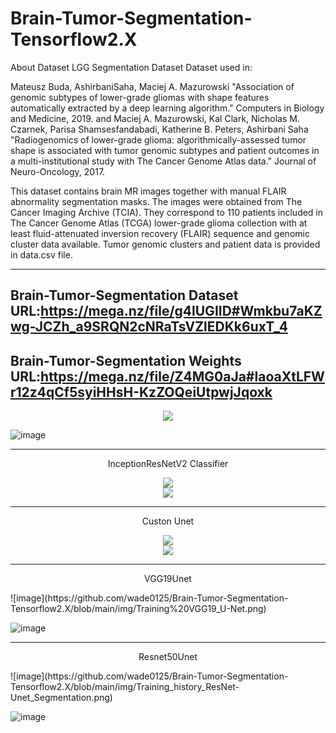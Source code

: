 # Brain-Tumor-Segmentation-Tensorflow2.X
About Dataset
LGG Segmentation Dataset
Dataset used in:

Mateusz Buda, AshirbaniSaha, Maciej A. Mazurowski "Association of genomic subtypes of lower-grade gliomas with shape features automatically extracted by a deep learning algorithm." Computers in Biology and Medicine, 2019.
and Maciej A. Mazurowski, Kal Clark, Nicholas M. Czarnek, Parisa Shamsesfandabadi, Katherine B. Peters, Ashirbani Saha "Radiogenomics of lower-grade glioma: algorithmically-assessed tumor shape is associated with tumor genomic subtypes and patient outcomes in a multi-institutional study with The Cancer Genome Atlas data." Journal of Neuro-Oncology, 2017.

This dataset contains brain MR images together with manual FLAIR abnormality segmentation masks.
The images were obtained from The Cancer Imaging Archive (TCIA).
They correspond to 110 patients included in The Cancer Genome Atlas (TCGA) lower-grade glioma collection with at least fluid-attenuated inversion recovery (FLAIR) sequence and genomic cluster data available.
Tumor genomic clusters and patient data is provided in data.csv file.

--------------------

Brain-Tumor-Segmentation Dataset URL:https://mega.nz/file/g4lUGIID#Wmkbu7aKZwg-JCZh_a9SRQN2cNRaTsVZlEDKk6uxT_4
--------------------

Brain-Tumor-Segmentation Weights URL:https://mega.nz/file/Z4MG0aJa#laoaXtLFWr12z4qCf5syiHHsH-KzZOQeiUtpwjJqoxk
--------------------


<div align="center">
<img src="https://github.com/wade0125/Brain-Tumor-Segmentation-Tensorflow2.X/blob/main/img/rate%20dataset.png">
</div>


![image](https://github.com/wade0125/Brain-Tumor-Segmentation-Tensorflow2.X/blob/main/img/show%20dataset.png)

--------------------

<p align="center">InceptionResNetV2 Classifier</font></p>

<div align="center">
<img src="https://github.com/wade0125/Brain-Tumor-Segmentation-Tensorflow2.X/blob/main/img/Training_history_InceptionResNetV2_classify.png">
</div>

<div align="center">
<img src="https://github.com/wade0125/Brain-Tumor-Segmentation-Tensorflow2.X/blob/main/img/InceptionResNetV2%20predict%20confusion%20matrix.png">
</div>

--------------------

<p align="center">Custon Unet</font></p>
<div align="center">
<img src="https://github.com/wade0125/Brain-Tumor-Segmentation-Tensorflow2.X/blob/main/img/Training_history%20U-Net.png">
</div>
<div align="center">
<img src="https://github.com/wade0125/Brain-Tumor-Segmentation-Tensorflow2.X/blob/main/img/U-Net%20Predict%20Result.png">
</div>

--------------------

<p align="center">VGG19Unet</font></p>
![image](https://github.com/wade0125/Brain-Tumor-Segmentation-Tensorflow2.X/blob/main/img/Training%20VGG19_U-Net.png)

![image](https://github.com/wade0125/Brain-Tumor-Segmentation-Tensorflow2.X/blob/main/img/VGG19_U-Net%20predict%20result.png)

--------------------

<p align="center">Resnet50Unet</font></p>
![image](https://github.com/wade0125/Brain-Tumor-Segmentation-Tensorflow2.X/blob/main/img/Training_history_ResNet-Unet_Segmentation.png)

![image](https://github.com/wade0125/Brain-Tumor-Segmentation-Tensorflow2.X/blob/main/img/ResNet-Unet%20Segmentation%20predict%20result.png)


















